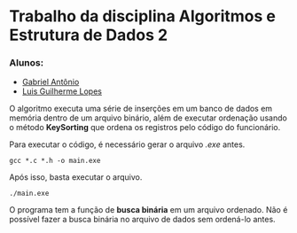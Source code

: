 # Trabalho da disciplina **Algoritmos e Estrutura de Dados 2**

### Alunos:
- [Gabriel Antônio](https://github.com/gabriel-abn)
- [Luis Guilherme Lopes](https://github.com/LGuilhermeAg)

O algoritmo executa uma série de inserções em um banco de dados em memória dentro de um arquivo binário, além de 
executar ordenação usando o método **KeySorting** que ordena os registros pelo código do funcionário.

Para executar o código, é necessário gerar o arquivo *.exe* antes.

```
gcc *.c *.h -o main.exe
```

Após isso, basta executar o arquivo.

```
./main.exe
```

O programa tem a função de **busca binária** em um arquivo ordenado. Não é possível fazer a busca binária no arquivo de dados sem ordená-lo antes.